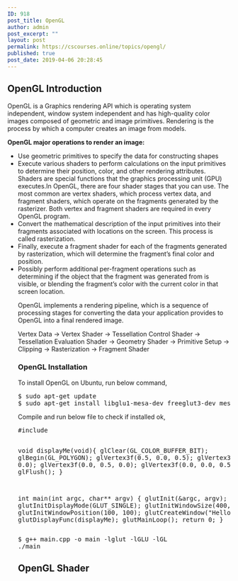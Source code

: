 ```yaml
---
ID: 918
post_title: OpenGL
author: admin
post_excerpt: ""
layout: post
permalink: https://cscourses.online/topics/opengl/
published: true
post_date: 2019-04-06 20:28:45
---
```

<h2>OpenGL Introduction</h2>
<p>OpenGL is a Graphics rendering API which is operating system independent, window system independent and has high-quality color images composed of geometric and image primitives.
Rendering is the process by which a computer creates an image from models.</p>
<b>OpenGL major operations to render an image:</b>
<ul>
<li>Use geometric primitives to specify the data for constructing shapes</li>
<li>Execute various shaders to perform calculations on the input primitives
to determine their position, color, and other rendering attributes. 
Shaders are special functions that the graphics processing unit (GPU) executes.In
OpenGL, there are four shader stages that you can use. The most common
are vertex shaders, which process vertex data, and fragment shaders, which
operate on the fragments generated by the rasterizer. Both vertex and
fragment shaders are required in every OpenGL program.</li>
<li>Convert the mathematical description of the input primitives into
their fragments associated with locations on the screen. This process is
called rasterization.</li>
<li>Finally, execute a fragment shader for each of the fragments generated
by rasterization, which will determine the fragment’s final color and
position.</li>
<li>Possibly perform additional per-fragment operations such as determining
if the object that the fragment was generated from is visible, or
blending the fragment’s color with the current color in that screen
location.</li>
<p>OpenGL implements a rendering pipeline, which is
a sequence of processing stages for converting the data your application
provides to OpenGL into a final rendered image.</p>
Vertex Data -> Vertex Shader -> Tessellation Control Shader
-> Tessellation Evaluation Shader -> Geometry Shader
-> Primitive Setup -> Clipping -> Rasterization
-> Fragment Shader
<h3>OpenGL Installation</h3>
<p>To install OpenGL on Ubuntu, run below command,</p>
<pre>
$ sudo apt-get update
$ sudo apt-get install libglu1-mesa-dev freeglut3-dev mesa-common-dev
</pre>
<p>Compile and run below file to check if installed ok,</p>
<pre lang="c++">
#include <GL/glut.h>
 
void displayMe(void){
  glClear(GL_COLOR_BUFFER_BIT);
  glBegin(GL_POLYGON);
  glVertex3f(0.5, 0.0, 0.5);
  glVertex3f(0.5, 0.0, 0.0);
  glVertex3f(0.0, 0.5, 0.0);
  glVertex3f(0.0, 0.0, 0.5);
  glEnd();
  glFlush();
}
 
int main(int argc, char** argv)
{
  glutInit(&argc, argv);
  glutInitDisplayMode(GLUT_SINGLE);
  glutInitWindowSize(400, 400);
  glutInitWindowPosition(100, 100);
  glutCreateWindow("Hello world!");
  glutDisplayFunc(displayMe);
  glutMainLoop();
  return 0;
}
</pre>
<pre>
$ g++ main.cpp -o main -lglut -lGLU -lGL
./main
</pre>

<h2>OpenGL Shader</h2>